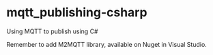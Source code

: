 # mqtt_publishing-csharp
Using MQTT to publish using C#

Remember to add M2MQTT library, available on Nuget in Visual Studio.

